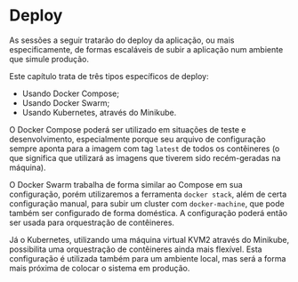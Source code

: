 # Deploy

As sessões a seguir tratarão do deploy da aplicação, ou mais especificamente, de
formas escaláveis de subir a aplicação num ambiente que simule produção.

Este capítulo trata de três tipos específicos de deploy:

- Usando Docker Compose;
- Usando Docker Swarm;
- Usando Kubernetes, através do Minikube.

O Docker Compose poderá ser utilizado em situações de teste e desenvolvimento,
especialmente porque seu arquivo de configuração sempre aponta para a imagem
com tag `latest` de todos os contêineres (o que significa que utilizará
as imagens que tiverem sido recém-geradas na máquina).

O Docker Swarm trabalha de forma similar ao Compose em sua configuração, porém
utilizaremos a ferramenta `docker stack`, além de certa configuração manual,
para subir um cluster com `docker-machine`, que pode também ser configurado de
forma doméstica. A configuração poderá então ser usada para orquestração de
contêineres.

Já o Kubernetes, utilizando uma máquina virtual KVM2 através do Minikube,
possibilita uma orquestração de contêineres ainda mais flexível. Esta configuração
é utilizada também para um ambiente local, mas será a forma mais próxima de
colocar o sistema em produção.
